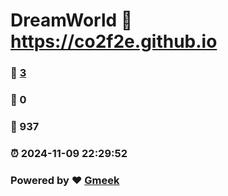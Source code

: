 # DreamWorld :link: https://co2f2e.github.io 
### :page_facing_up: [3](https://co2f2e.github.io/tag.html) 
### :speech_balloon: 0 
### :hibiscus: 937 
### :alarm_clock: 2024-11-09 22:29:52 
### Powered by :heart: [Gmeek](https://github.com/Meekdai/Gmeek)
